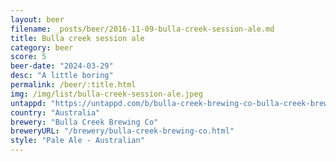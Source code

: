 ```yaml
---
layout: beer
filename: _posts/beer/2016-11-09-bulla-creek-session-ale.md
title: Bulla creek session ale
category: beer
score: 5
beer-date: "2024-03-29"
desc: "A little boring"
permalink: /beer/:title.html
img: /img/list/bulla-creek-session-ale.jpeg
untappd: "https://untappd.com/b/bulla-creek-brewing-co-bulla-creek-brewing-co-session-ale/4635709"
country: "Australia"
brewery: "Bulla Creek Brewing Co"
breweryURL: "/brewery/bulla-creek-brewing-co.html"
style: "Pale Ale - Australian"
---
```

